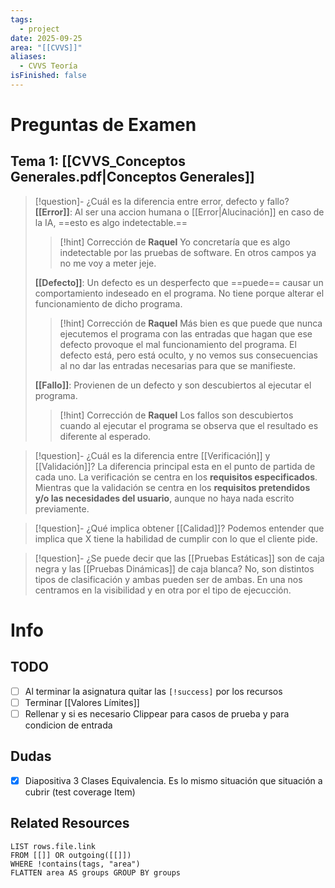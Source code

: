 ```yaml
---
tags:
  - project
date: 2025-09-25
area: "[[CVVS]]"
aliases:
  - CVVS Teoría
isFinished: false
---
```

# Preguntas de Examen
## Tema 1: [[CVVS_Conceptos Generales.pdf|Conceptos Generales]]

> [!question]- ¿Cuál es la diferencia entre error, defecto y fallo?
> **[[Error]]**: Al ser una accion humana o [[Error|Alucinación]] en caso de la IA, ==esto es algo indetectable.==
> > [!hint] Corrección de **Raquel**
> > Yo concretaría que es algo indetectable por las pruebas de software. En otros campos ya no me voy a meter jeje.
> 
> **[[Defecto]]**: Un defecto es un desperfecto que ==puede== causar un comportamiento indeseado en el programa. No tiene porque alterar el funcionamiento de dicho programa.
> > [!hint] Corrección de **Raquel**
> > Más bien es que puede que nunca ejecutemos el programa con las entradas que hagan que ese defecto provoque el mal funcionamiento del programa. El defecto está, pero está oculto, y no vemos sus consecuencias al no dar las entradas necesarias para que se manifieste.
> 
> **[[Fallo]]**:  Provienen de un defecto y son descubiertos al ejecutar el programa.
> > [!hint] Corrección de **Raquel**
> > Los fallos son descubiertos cuando al ejecutar el programa se observa que el resultado es diferente al esperado.

> [!question]- ¿Cuál es la diferencia entre [[Verificación]] y [[Validación]]?
> La diferencia principal esta en el punto de partida de cada uno. La verificación se centra en los **requisitos especificados**. Mientras que la validación se centra en los **requisitos pretendidos y/o las necesidades del usuario**, aunque no haya nada escrito previamente.

> [!question]- ¿Qué implica obtener [[Calidad]]?
> Podemos entender que implica que X tiene la habilidad de cumplir con lo que el cliente pide.

> [!question]- ¿Se puede decir que las [[Pruebas Estáticas]] son de caja negra y las [[Pruebas Dinámicas]] de caja blanca?
> No, son distintos tipos de clasificación y ambas pueden ser de ambas. En una nos centramos en la visibilidad y en otra por el tipo de ejecucción.

# Info
## TODO
- [ ] Al terminar la asignatura quitar las ``[!success]`` por los recursos
- [ ] Terminar [[Valores Límites]]
- [ ] Rellenar y si es necesario Clippear para casos de prueba y para condicion de entrada
## Dudas
- [x] Diapositiva 3 Clases Equivalencia. Es lo mismo situación que situación a cubrir (test coverage Item)
## Related Resources
```dataview
LIST rows.file.link
FROM [[]] OR outgoing([[]])
WHERE !contains(tags, "area")
FLATTEN area AS groups GROUP BY groups

```





